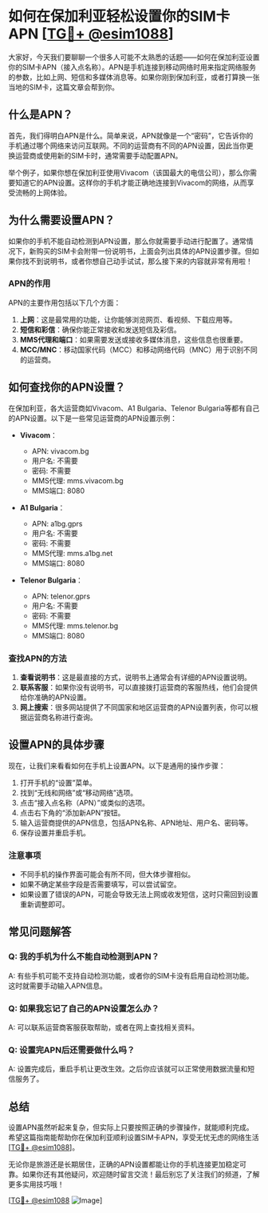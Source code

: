 # 如何在保加利亚轻松设置你的SIM卡APN [[TG💪+ @esim1088](https://t.me/s/esim1088)]

大家好，今天我们要聊聊一个很多人可能不太熟悉的话题——如何在保加利亚设置你的SIM卡APN（接入点名称）。APN是手机连接到移动网络时用来指定网络服务的参数，比如上网、短信和多媒体消息等。如果你刚到保加利亚，或者打算换一张当地的SIM卡，这篇文章会帮到你。

## 什么是APN？

首先，我们得明白APN是什么。简单来说，APN就像是一个“密码”，它告诉你的手机通过哪个网络来访问互联网。不同的运营商有不同的APN设置，因此当你更换运营商或使用新的SIM卡时，通常需要手动配置APN。

举个例子，如果你想在保加利亚使用Vivacom（该国最大的电信公司），那么你需要知道它的APN设置。这样你的手机才能正确地连接到Vivacom的网络，从而享受流畅的上网体验。

## 为什么需要设置APN？

如果你的手机不能自动检测到APN设置，那么你就需要手动进行配置了。通常情况下，新购买的SIM卡会附带一份说明书，上面会列出具体的APN设置步骤。但如果你找不到说明书，或者你想自己动手试试，那么接下来的内容就非常有用啦！

### APN的作用

APN的主要作用包括以下几个方面：

1. **上网**：这是最常用的功能，让你能够浏览网页、看视频、下载应用等。
2. **短信和彩信**：确保你能正常接收和发送短信及彩信。
3. **MMS代理和端口**：如果需要发送或接收多媒体消息，这些信息也很重要。
4. **MCC/MNC**：移动国家代码（MCC）和移动网络代码（MNC）用于识别不同的运营商。

## 如何查找你的APN设置？

在保加利亚，各大运营商如Vivacom、A1 Bulgaria、Telenor Bulgaria等都有自己的APN设置。以下是一些常见运营商的APN设置示例：

- **Vivacom**：
  - APN: vivacom.bg
  - 用户名: 不需要
  - 密码: 不需要
  - MMS代理: mms.vivacom.bg
  - MMS端口: 8080

- **A1 Bulgaria**：
  - APN: a1bg.gprs
  - 用户名: 不需要
  - 密码: 不需要
  - MMS代理: mms.a1bg.net
  - MMS端口: 8080

- **Telenor Bulgaria**：
  - APN: telenor.gprs
  - 用户名: 不需要
  - 密码: 不需要
  - MMS代理: mms.telenor.bg
  - MMS端口: 8080

### 查找APN的方法

1. **查看说明书**：这是最直接的方式，说明书上通常会有详细的APN设置说明。
2. **联系客服**：如果你没有说明书，可以直接拨打运营商的客服热线，他们会提供给你准确的APN设置。
3. **网上搜索**：很多网站提供了不同国家和地区运营商的APN设置列表，你可以根据运营商名称进行查询。

## 设置APN的具体步骤

现在，让我们来看看如何在手机上设置APN。以下是通用的操作步骤：

1. 打开手机的“设置”菜单。
2. 找到“无线和网络”或“移动网络”选项。
3. 点击“接入点名称（APN）”或类似的选项。
4. 点击右下角的“添加新APN”按钮。
5. 输入运营商提供的APN信息，包括APN名称、APN地址、用户名、密码等。
6. 保存设置并重启手机。

### 注意事项

- 不同手机的操作界面可能会有所不同，但大体步骤相似。
- 如果不确定某些字段是否需要填写，可以尝试留空。
- 如果设置了错误的APN，可能会导致无法上网或收发短信，这时只需回到设置重新调整即可。

## 常见问题解答

### Q: 我的手机为什么不能自动检测到APN？
A: 有些手机可能不支持自动检测功能，或者你的SIM卡没有启用自动检测功能。这时就需要手动输入APN信息。

### Q: 如果我忘记了自己的APN设置怎么办？
A: 可以联系运营商客服获取帮助，或者在网上查找相关资料。

### Q: 设置完APN后还需要做什么吗？
A: 设置完成后，重启手机让更改生效。之后你应该就可以正常使用数据流量和短信服务了。

## 总结

设置APN虽然听起来复杂，但实际上只要按照正确的步骤操作，就能顺利完成。希望这篇指南能帮助你在保加利亚顺利设置SIM卡APN，享受无忧无虑的网络生活[[TG💪+ @esim1088](https://t.me/s/esim1088)]。

无论你是旅游还是长期居住，正确的APN设置都能让你的手机连接更加稳定可靠。如果你还有其他疑问，欢迎随时留言交流！最后别忘了关注我们的频道，了解更多实用技巧哦！

[[TG💪+ @esim1088](https://t.me/s/esim1088) ![Image](https://i.postimg.cc/4NQfJmqS/Snipaste-2025-05-13-00-14-12.png)]